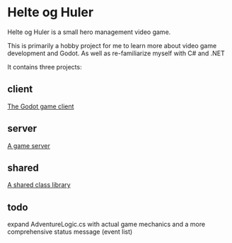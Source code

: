 # Helte og Huler

Helte og Huler is a small hero management video game.

This is primarily a hobby project for me to learn more about video game development and Godot. As well as re-familiarize myself with C# and .NET

It contains three projects:

## client

[The Godot game client](./client/readme.md)

## server

[A game server](./server/readme.md)

## shared

[A shared class library](./shared/readme.md)

## todo

expand AdventureLogic.cs with actual game mechanics and a more comprehensive status message (event list)
